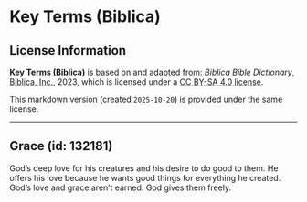 # Key Terms (Biblica)

## License Information

**Key Terms (Biblica)** is based on and adapted from: _Biblica Bible Dictionary_, [Biblica, Inc.](https://www.biblica.com/), 2023, which is licensed under a [CC BY-SA 4.0 license](https://creativecommons.org/licenses/by-sa/4.0/legalcode.en).

This markdown version (created `2025-10-20`) is provided under the same license.



--------------------------------

## Grace (id: 132181)

God’s deep love for his creatures and his desire to do good to them. He offers his love because he wants good things for everything he created. God’s love and grace aren’t earned. God gives them freely.


